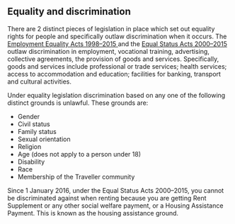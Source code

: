 ##  Equality and discrimination

There are 2 distinct pieces of legislation in place which set out equality
rights for people and specifically outlaw discrimination when it occurs. The [
Employment Equality Acts 1998–2015
](http://revisedacts.lawreform.ie/eli/1998/act/21/revised/en/html) and the [
Equal Status Acts 2000–2015
](http://revisedacts.lawreform.ie/eli/2000/act/8/revised/en/html) outlaw
discrimination in employment, vocational training, advertising, collective
agreements, the provision of goods and services. Specifically, goods and
services include professional or trade services; health services; access to
accommodation and education; facilities for banking, transport and cultural
activities.

Under equality legislation discrimination based on any one of the following
distinct grounds is unlawful. These grounds are:

  * Gender 
  * Civil status 
  * Family status 
  * Sexual orientation 
  * Religion 
  * Age (does not apply to a person under 18) 
  * Disability 
  * Race 
  * Membership of the Traveller community 

Since 1 January 2016, under the Equal Status Acts 2000–2015, you cannot be
discriminated against when renting because you are getting Rent Supplement or
any other social welfare payment, or a Housing Assistance Payment. This is
known as the housing assistance ground.
